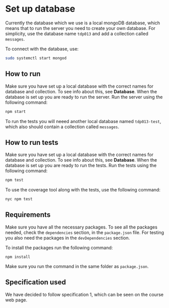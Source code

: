 # Set up database

Currently the database which we use is a local mongoDB database, which means that to run the server you need to create your own database.
For simplicity, use the database name `tdp013` and add a collection called `messages`.

To connect with the database, use:

```bash
sudo systemctl start mongod
```

## How to run

Make sure you have set up a local database with the correct names for database and collection. To see info about this, see **Database**.
When the database is set up you are ready to run the server.
Run the server using the following command:

```bash
npm start
```

To run the tests you will neeed another local database named `tdp013-test`, which also should contain a collection called `messages`.

## How to run tests

Make sure you have set up a local database with the correct names for database and collection. To see info about this, see **Database**.
When the database is set up you are ready to run the tests.
Run the tests using the following command:

```bash
npm test
```

To use the coverage tool along with the tests, use the following command:

```bash
nyc npm test
```

## Requirements

Make sure you have all the necessary packages.
To see all the packages needed, check the `dependencies` section, in the `package.json` file.
For testing you also need the packages in the `devDependencies` section.

To install the packages run the following command:

```
npm install
```

Make sure you run the command in the same folder as `package.json`.

## Specification used

We have decided to follow specification 1, which can be seen on the course web page.
